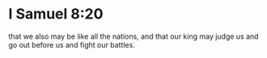 # I Samuel 8:20

that we also may be like all the nations, and that our king may judge us and go out before us and fight our battles.
